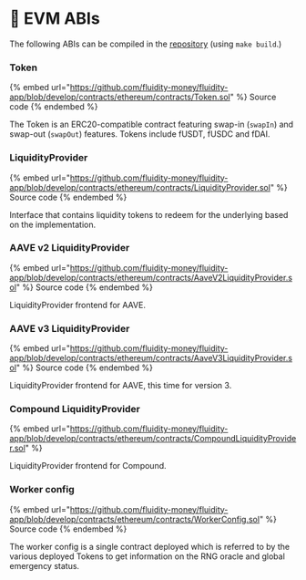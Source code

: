 # 🎍 EVM ABIs

The following ABIs can be compiled in the [repository](https://github.com/fluidity-money/fluidity-app/) (using `make build`.)

### Token

{% embed url="https://github.com/fluidity-money/fluidity-app/blob/develop/contracts/ethereum/contracts/Token.sol" %}
Source code
{% endembed %}

The Token is an ERC20-compatible contract featuring swap-in (`swapIn`) and swap-out (`swapOut`) features. Tokens include fUSDT, fUSDC and fDAI.

### LiquidityProvider

{% embed url="https://github.com/fluidity-money/fluidity-app/blob/develop/contracts/ethereum/contracts/LiquidityProvider.sol" %}
Source code
{% endembed %}

Interface that contains liquidity tokens to redeem for the underlying based on the implementation.

### AAVE v2 LiquidityProvider

{% embed url="https://github.com/fluidity-money/fluidity-app/blob/develop/contracts/ethereum/contracts/AaveV2LiquidityProvider.sol" %}
Source code
{% endembed %}

LiquidityProvider frontend for AAVE.

### AAVE v3 LiquidityProvider

{% embed url="https://github.com/fluidity-money/fluidity-app/blob/develop/contracts/ethereum/contracts/AaveV3LiquidityProvider.sol" %}
Source code
{% endembed %}

LiquidityProvider frontend for AAVE, this time for version 3.

### Compound LiquidityProvider

{% embed url="https://github.com/fluidity-money/fluidity-app/blob/develop/contracts/ethereum/contracts/CompoundLiquidityProvider.sol" %}

LiquidityProvider frontend for Compound.

### Worker config

{% embed url="https://github.com/fluidity-money/fluidity-app/blob/develop/contracts/ethereum/contracts/WorkerConfig.sol" %}
Source code
{% endembed %}

The worker config is a single contract deployed which is referred to by the various deployed Tokens to get information on the RNG oracle and global emergency status.
